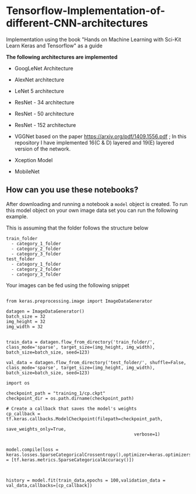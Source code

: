 # Tensorflow-Implementation-of-different-CNN-architectures
Implementation using the book  "Hands on Machine Learning with Sci-Kit Learn Keras and Tensorflow" as a guide


**The following architectures are implemented**  


* GoogLeNet Architecture

* AlexNet architecture

* LeNet 5 architecture

* ResNet - 34 architecture

* ResNet - 50 architecture

* ResNet - 152 architecture

* VGGNet based on the paper https://arxiv.org/pdf/1409.1556.pdf ; In this repository I have implemented 16(C & D) layered and 19(E) layered version of the network.

* Xception Model 

* MobileNet


## How can you use these notebooks?

After downloading and running a notebook a `model` object is created. To run this model object on your own image data set you can run the following example.

This is assuming that the folder follows the structure below
```
train_folder
  - category_1_folder
  - category_2_folder
  - category_3_folder
test_folder
  - category_1_folder
  - category_2_folder
  - category_3_folder

```



Your images can be fed using the following snippet



```

from keras.preprocessing.image import ImageDataGenerator

datagen = ImageDataGenerator()
batch_size = 32
img_height = 32
img_width = 32


train_data = datagen.flow_from_directory('train_folder/', class_mode='sparse', target_size=(img_height, img_width), batch_size=batch_size, seed=123)

val_data = datagen.flow_from_directory('test_folder/', shuffle=False, class_mode='sparse', target_size=(img_height, img_width), batch_size=batch_size, seed=123)

import os

checkpoint_path = "training_1/cp.ckpt"
checkpoint_dir = os.path.dirname(checkpoint_path)

# Create a callback that saves the model's weights
cp_callback = tf.keras.callbacks.ModelCheckpoint(filepath=checkpoint_path,
                                                 save_weights_only=True,
                                                 verbose=1)


model.compile(loss = keras.losses.SparseCategoricalCrossentropy(),optimizer=keras.optimizers.SGD(learning_rate=0.0003),metrics = [tf.keras.metrics.SparseCategoricalAccuracy()])



history = model.fit(train_data,epochs = 100,validation_data = val_data,callbacks=[cp_callback])



```

